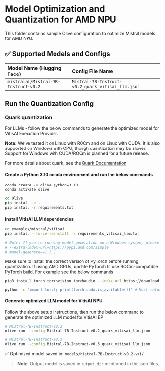 # Model Optimization and Quantization for AMD NPU
This folder contains sample Olive configuration to optimize Mistral models for AMD NPU.

## ✅ Supported Models and Configs

| Model Name (Hugging Face)                         | Config File Name                  |
|:--------------------------------------------------|:----------------------------------|
| `mistralai/Mistral-7B-Instruct-v0.2`              | `Mistral-7B-Instruct-v0.2_quark_vitisai_llm.json`  |

## **Run the Quantization Config**

### **Quark quantization**

For LLMs - follow the below commands to generate the optimized model for VitisAI Execution Provider.

**Note:** We’ve tested it on Linux with ROCm and on Linux with CUDA. It is also supported on Windows with CPU, though quantization may be slower. Support for Windows with CUDA/ROCm is planned for a future release.

For more details about quark, see the [Quark Documentation](https://quark.docs.amd.com/latest/)

#### Create a Python 3.10 conda environment and run the below commands
```bash
conda create -n olive python=3.10
conda activate olive
```

```bash
cd Olive
pip install -e .
pip install -r requirements.txt
```

#### Install VitisAI LLM dependencies

```bash
cd examples/mistral/vitisai
pip install --force-reinstall -r requirements_vitisai_llm.txt

# Note: If you're running model generation on a Windows system, please uncomment the following line in requirements_vitisai_llm.txt:
# --extra-index-url=https://pypi.amd.com/simple
# model-generate==1.5.1
```
Make sure to install the correct version of PyTorch before running quantization. If using AMD GPUs, update PyTorch to use ROCm-compatible PyTorch build. For example see the below commands

```bash
pip3 install torch torchvision torchaudio --index-url https://download.pytorch.org/whl/rocm6.1

python -c "import torch; print(torch.cuda.is_available())" # Must return `True`
```
#### Generate optimized LLM model for VitisAI NPU
Follow the above setup instructions, then run the below command to generate the optimized LLM model for VitisAI EP

```bash
# Mistral-7B-Instruct-v0.2
olive run --config Mistral-7B-Instruct-v0.2_quark_vitisai_llm.json

# Mistral-7B-Instruct-v0.3
olive run --config Mistral-7B-Instruct-v0.3_quark_vitisai_llm.json
```

✅ Optimized model saved in: `models/Mistral-7B-Instruct-v0.2-vai/`
> **Note:** Output model is saved in `output_dir` mentioned in the json files.
